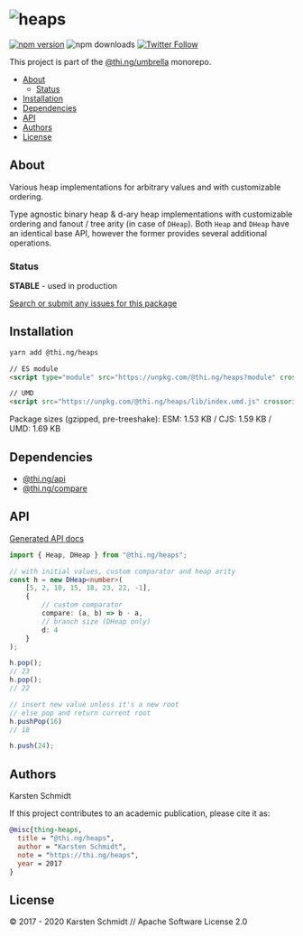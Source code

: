 <!-- This file is generated - DO NOT EDIT! -->

# ![heaps](https://media.thi.ng/umbrella/banners/thing-heaps.svg?bbf868b8)

[![npm version](https://img.shields.io/npm/v/@thi.ng/heaps.svg)](https://www.npmjs.com/package/@thi.ng/heaps)
![npm downloads](https://img.shields.io/npm/dm/@thi.ng/heaps.svg)
[![Twitter Follow](https://img.shields.io/twitter/follow/thing_umbrella.svg?style=flat-square&label=twitter)](https://twitter.com/thing_umbrella)

This project is part of the
[@thi.ng/umbrella](https://github.com/thi-ng/umbrella/) monorepo.

- [About](#about)
  - [Status](#status)
- [Installation](#installation)
- [Dependencies](#dependencies)
- [API](#api)
- [Authors](#authors)
- [License](#license)

## About

Various heap implementations for arbitrary values and with customizable ordering.

Type agnostic binary heap & d-ary heap implementations with customizable
ordering and fanout / tree arity (in case of `DHeap`). Both `Heap` and
`DHeap` have an identical base API, however the former provides several
additional operations.

### Status

**STABLE** - used in production

[Search or submit any issues for this package](https://github.com/thi-ng/umbrella/issues?q=%5Bheaps%5D+in%3Atitle)

## Installation

```bash
yarn add @thi.ng/heaps
```

```html
// ES module
<script type="module" src="https://unpkg.com/@thi.ng/heaps?module" crossorigin></script>

// UMD
<script src="https://unpkg.com/@thi.ng/heaps/lib/index.umd.js" crossorigin></script>
```

Package sizes (gzipped, pre-treeshake): ESM: 1.53 KB / CJS: 1.59 KB / UMD: 1.69 KB

## Dependencies

- [@thi.ng/api](https://github.com/thi-ng/umbrella/tree/develop/packages/api)
- [@thi.ng/compare](https://github.com/thi-ng/umbrella/tree/develop/packages/compare)

## API

[Generated API docs](https://docs.thi.ng/umbrella/heaps/)

```ts
import { Heap, DHeap } from "@thi.ng/heaps";

// with initial values, custom comparator and heap arity
const h = new DHeap<number>(
    [5, 2, 10, 15, 18, 23, 22, -1],
    {
        // custom comparator
        compare: (a, b) => b - a,
        // branch size (DHeap only)
        d: 4
    }
);

h.pop();
// 23
h.pop();
// 22

// insert new value unless it's a new root
// else pop and return current root
h.pushPop(16)
// 18

h.push(24);
```

## Authors

Karsten Schmidt

If this project contributes to an academic publication, please cite it as:

```bibtex
@misc{thing-heaps,
  title = "@thi.ng/heaps",
  author = "Karsten Schmidt",
  note = "https://thi.ng/heaps",
  year = 2017
}
```

## License

&copy; 2017 - 2020 Karsten Schmidt // Apache Software License 2.0
